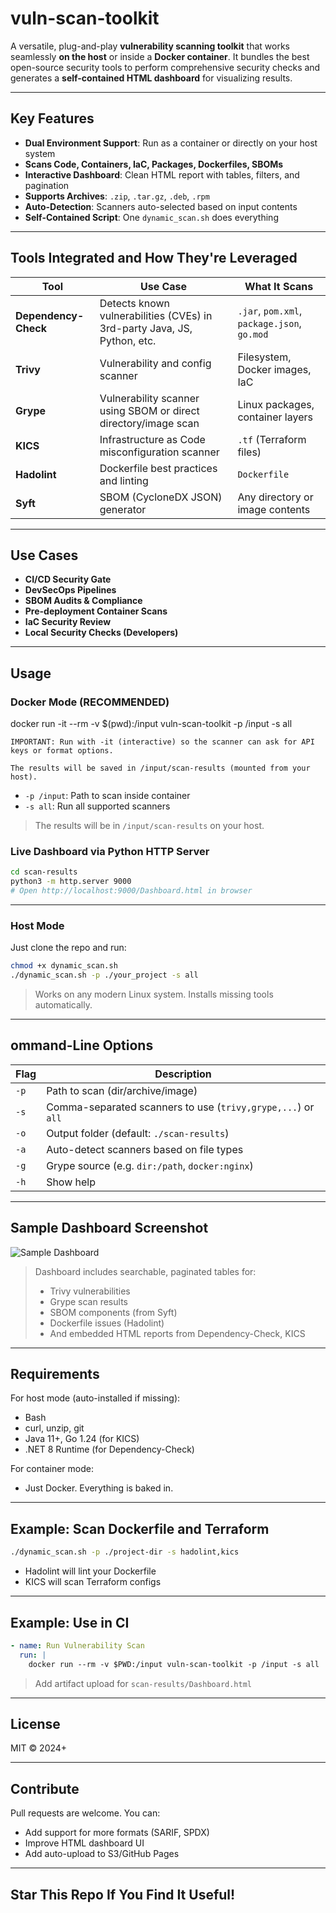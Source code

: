 # vuln-scan-toolkit

A versatile, plug-and-play **vulnerability scanning toolkit** that works seamlessly **on the host** or inside a **Docker container**. It bundles the best open-source security tools to perform comprehensive security checks and generates a **self-contained HTML dashboard** for visualizing results.

---

## Key Features

- **Dual Environment Support**: Run as a container or directly on your host system
- **Scans Code, Containers, IaC, Packages, Dockerfiles, SBOMs**
- **Interactive Dashboard**: Clean HTML report with tables, filters, and pagination
- **Supports Archives**: `.zip`, `.tar.gz`, `.deb`, `.rpm`
- **Auto-Detection**: Scanners auto-selected based on input contents
- **Self-Contained Script**: One `dynamic_scan.sh` does everything

---

## Tools Integrated and How They're Leveraged

| Tool | Use Case | What It Scans |
|------|----------|---------------|
| **Dependency-Check** | Detects known vulnerabilities (CVEs) in 3rd-party Java, JS, Python, etc. | `.jar`, `pom.xml`, `package.json`, `go.mod` |
| **Trivy** | Vulnerability and config scanner | Filesystem, Docker images, IaC |
| **Grype** | Vulnerability scanner using SBOM or direct directory/image scan | Linux packages, container layers |
| **KICS** | Infrastructure as Code misconfiguration scanner | `.tf` (Terraform files) |
| **Hadolint** | Dockerfile best practices and linting | `Dockerfile` |
| **Syft** | SBOM (CycloneDX JSON) generator | Any directory or image contents |

---

## Use Cases

- **CI/CD Security Gate**
- **DevSecOps Pipelines**
- **SBOM Audits & Compliance**
- **Pre-deployment Container Scans**
- **IaC Security Review**
- **Local Security Checks (Developers)**

---

## Usage
### Docker Mode (RECOMMENDED)

docker run -it --rm -v $(pwd):/input vuln-scan-toolkit -p /input -s all

    IMPORTANT: Run with -it (interactive) so the scanner can ask for API keys or format options.

    The results will be saved in /input/scan-results (mounted from your host).

* `-p /input`: Path to scan inside container
* `-s all`: Run all supported scanners

> The results will be in `/input/scan-results` on your host.

### Live Dashboard via Python HTTP Server

```bash
cd scan-results
python3 -m http.server 9000
# Open http://localhost:9000/Dashboard.html in browser
```

---

### Host Mode

Just clone the repo and run:

```bash
chmod +x dynamic_scan.sh
./dynamic_scan.sh -p ./your_project -s all
```

> Works on any modern Linux system. Installs missing tools automatically.

---

## ommand-Line Options

| Flag | Description                                                  |
| ---- | ------------------------------------------------------------ |
| `-p` | Path to scan (dir/archive/image)                             |
| `-s` | Comma-separated scanners to use (`trivy,grype,...`) or `all` |
| `-o` | Output folder (default: `./scan-results`)                    |
| `-a` | Auto-detect scanners based on file types                     |
| `-g` | Grype source (e.g. `dir:/path`, `docker:nginx`)              |
| `-h` | Show help                                                    |

---

## Sample Dashboard Screenshot

![Sample Dashboard](docs/sample-dashboard.png)

> Dashboard includes searchable, paginated tables for:
>
> * Trivy vulnerabilities
> * Grype scan results
> * SBOM components (from Syft)
> * Dockerfile issues (Hadolint)
> * And embedded HTML reports from Dependency-Check, KICS

---

##  Requirements

For host mode (auto-installed if missing):

* Bash
* curl, unzip, git
* Java 11+, Go 1.24 (for KICS)
* .NET 8 Runtime (for Dependency-Check)

For container mode:

* Just Docker. Everything is baked in.

---

## Example: Scan Dockerfile and Terraform

```bash
./dynamic_scan.sh -p ./project-dir -s hadolint,kics
```

* Hadolint will lint your Dockerfile
* KICS will scan Terraform configs

---

## Example: Use in CI

```yaml
- name: Run Vulnerability Scan
  run: |
    docker run --rm -v $PWD:/input vuln-scan-toolkit -p /input -s all
```

> Add artifact upload for `scan-results/Dashboard.html`

---

## License

MIT © 2024+

---

## Contribute

Pull requests are welcome. You can:

* Add support for more formats (SARIF, SPDX)
* Improve HTML dashboard UI
* Add auto-upload to S3/GitHub Pages

---

## Star This Repo If You Find It Useful!
